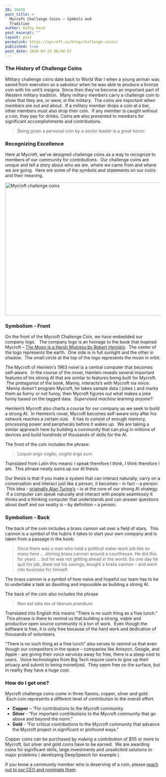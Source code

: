 ```yaml
---
ID: 36036
post_title: >
  Mycroft Challenge Coins – Symbols and
  Tradition
author: Kathy Reid
post_excerpt: ""
layout: post
permalink: https://mycroft.ai/blog/challenge-coins/
published: true
post_date: 2018-04-20 08:00:57
---
```

<h3>The History of Challenge Coins</h3>
Military challenge coins date back to World War I when a young airman was saved from execution as a saboteur when he was able to produce a bronze coin with his unit’s insignia  Since then they’ve become an important part of Western military tradition.  Many military members carry a challenge coin to show that they are, or were, in the military.  The coins are important when members are out and about.  If a military member drops a coin at a bar, other members must also drop their coin.  If any member is caught without a coin, they pay for drinks. Coins are also presented to members for significant accomplishments and contributions.
<blockquote>Being given a personal coin by a senior leader is a great honor.</blockquote>
<h3></h3>
<h3>Recognizing Excellence</h3>
Here at Mycroft, we’ve designed challenge coins as a way to recognize to members of our community for contributions.  Our challenge coins are unique and tell a story about who we are, where we came from and where we are going.  Here are some of the symbols and statements on our coins and their meaning.

<a href="https://mycroft.ai/wp-content/uploads/2018/02/mycroft-challenge-coins.jpg"><img class="alignnone size-full wp-image-36039" src="https://mycroft.ai/wp-content/uploads/2018/02/mycroft-challenge-coins.jpg" alt="Mycroft challenge coins" width="871" height="431" /></a>
<h3></h3>
<h3>Symbolism - Front</h3>
On the front of the Mycroft Challenge Coin, we have embedded our company logo.   The company logo is an homage to the book that inspired Mycroft – <a href="https://en.wikipedia.org/wiki/The_Moon_Is_a_Harsh_Mistress">The Moon is a Harsh Mistress by Robert Heinlein</a>.  The center of the logo represents the earth.  One side is in full sunlight and the other in shadow.  The small circle at the top of the logo represents the moon in orbit.

The Mycroft of Heinlein’s 1963 novel is a central computer that becomes self-aware.  In the course of the novel, Heinlein reveals several important features of his strong AI that are similar to features being built for Mycroft.  The protagonist of the book, Manny, interacts’s with Mycroft via voice.  Manny doesn't program Mycroft, he takes sample data ( jokes ) and marks them as funny or not funny, then Mycroft figures out what makes a joke funny based on the tagged data.  <em>Supervised machine learning anyone?</em>

Heinlein’s Mycroft also charts a course for our company as we seek to build a strong AI.  In Heinlein’s novel, Mycroft becomes self-aware only after his network reaches a certain size.   It has to consist of enough memory, processing power and peripherals before it wakes up.  We are taking a similar approach here by building a community that can plug in millions of devices and build hundreds of thousands of skills for the AI.

The front of the coin includes the phrase:
<blockquote>Loquor ergo cogito, cogito ergo sum</blockquote>
Translated from Latin this means: I speak therefore I think, I think therefore I am.  This phrase neatly sums up our AI thesis.

Our thesis is that if you make a system that can interact naturally, carry on a conversation and interact just like a person, it becomes – in fact – a person.  This idea - <a href="https://en.wikipedia.org/wiki/Turing_test">originally Alan Turing’s</a> – is at the core of our strong AI strategy.  If a computer can speak naturally and interact with people seamlessly it thinks and a thinking computer that understands and can answer questions about itself and our reality is – by definition – a person.
<h3></h3>
<h3>Symbolism - Back</h3>
The back of the coin includes a brass cannon set over a field of stars.  This cannon is a symbol of the hubris it takes to start your own company and is taken from a passage in the book:
<blockquote>Once there was a man who held a political make-work job like so many here ... shining brass cannon around a courthouse. He did this for years ... but he was not getting ahead in the world. So one day he quit his job, drew out his savings, bought a brass cannon – and went into business for himself.</blockquote>
The brass cannon is a symbol of how naive and hopeful our team has to be to undertake a task as daunting and impossible as building a strong AI.

The back of the coin also includes the phrase
<blockquote>Non est talis res ut liberum prandium</blockquote>
Translated into English this means “There is no such thing as a free lunch.”  This phrase is there to remind us that building a strong, viable and productive open source community is a ton of work.  Even though the software is free, it is only free because of the hard work and dedication of thousands of volunteers.

“There is no such thing as a free lunch” also serves to remind us that even though our competitors in the space – companies like Amazon, Google, and Apple - are giving their voice services away for free, there is a steep cost to users.  Voice technologies from Big Tech require users to give up their privacy and submit to being monetized.  They seem free on the surface, but in reality they have a huge cost.
<h3></h3>
<h3>How do I get one?</h3>
Mycroft challenge coins come in three flavors, copper, silver and gold.  Each coin represents a different level of contribution to the overall effort.
<ul>
 	<li><strong>Copper</strong> – “For contributions to the Mycroft community.</li>
 	<li><strong>Silver</strong> - “For important contributions to the Mycroft community that go above and beyond the norm.”</li>
 	<li><strong>Gold</strong> - “For critical contributions to the Mycroft community that advance the Mycroft project in significant or profound ways.”</li>
</ul>
Copper coins can be purchased by making a contribution of $55 or more to Mycroft, but silver and gold coins have to be earned.  We are awarding coins for significant skills, large investments and unsolicited solutions to major problems ( developing DeepSpeech for example ).

If you know a community member who is deserving of a coin, please <a href="mailto:joshua.montgomery@mycroft.ai?Subject=Challenge coin nomination from the Mycroft blog">reach out to our CEO and nominate them</a>.